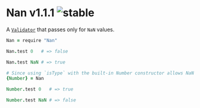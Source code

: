
# Nan v1.1.1 ![stable](https://img.shields.io/badge/stability-stable-4EBA0F.svg?style=flat)

A [`Validator`](https://github.com/aleclarson/Validator) that passes only for `NaN` values.

```coffee
Nan = require "Nan"

Nan.test 0   # => false

Nan.test NaN # => true

# Since using `isType` with the built-in Number constructor allows NaN values, we need a validator that is the exact opposite of `Nan`.
{Number} = Nan

Number.test 0   # => true

Number.test NaN # => false
```

